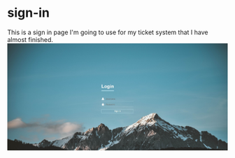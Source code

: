 # sign-in
This is a sign in page I'm going to use for my ticket system that I have almost finished.
![image](b9b54fd8b4ae56f3ff3f6059f5a6ab4a.jpg)
